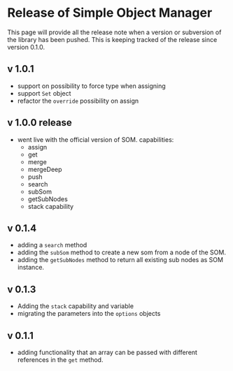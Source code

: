 # Release of Simple Object Manager

This page will provide all the release note when a version or subversion of the library has been pushed.
This is keeping tracked of the release since version 0.1.0.

## v 1.0.1
* support on possibility to force type when assigning
* support `Set` object
* refactor the `override` possibility on assign

## v 1.0.0 release
* went live with the official version of SOM.
  capabilities:
  * assign
  * get
  * merge
  * mergeDeep
  * push
  * search
  * subSom
  * getSubNodes
  * stack capability

## v 0.1.4

* adding a `search` method
* adding the `subSom` method to create a new som from a node of the SOM.
* adding the `getSubNodes`  method to return all existing sub nodes as SOM instance.

## v 0.1.3

* Adding the `stack` capability and variable
* migrating the parameters into the `options` objects

## v 0.1.1

* adding functionality that an array can be passed with different references in the `get` method.